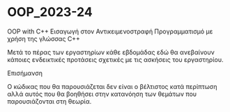 # OOP_2023-24
OOP with C++
Εισαγωγή στον Αντικειμενοστραφή Προγραμματισμό με χρήση της γλώσσας C++

Μετά το πέρας των εργαστηρίων κάθε εβδομάδας εδώ θα ανεβαίνουν κάποιες ενδεικτικές προτάσεις σχετικές με τις ασκήσεις του εργαστηρίου.

Επισήμανση

Ο κώδικας που θα παρουσιάζεται δεν είναι ο βέλτιστος κατά περίπτωση αλλά αυτός που θα βοηθήσει στην κατανόηση των θεμάτων που παρουσιάζονται στη θεωρία.
